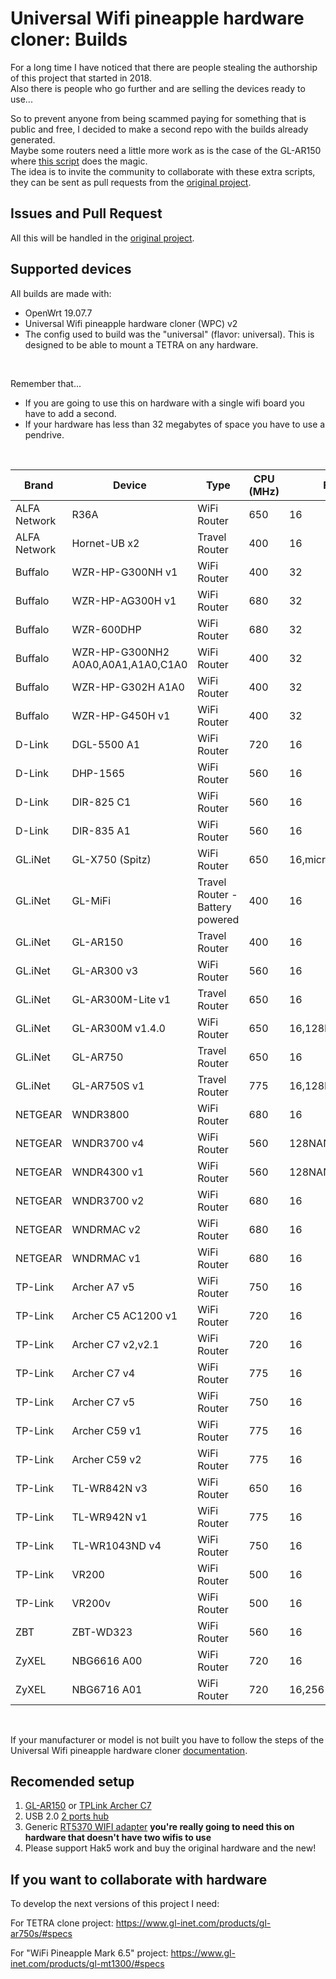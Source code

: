 # Universal Wifi pineapple hardware cloner: Builds

For a long time I have noticed that there are people stealing the authorship of this project that started in 2018.<br>
Also there is people who go further and are selling the devices ready to use...<br>

So to prevent anyone from being scammed paying for something that is public and free, I decided to make a second repo with the builds already generated.<br>
Maybe some routers need a little more work as is the case of the GL-AR150 where [this script](https://github.com/xchwarze/wifi-pineapple-cloner/blob/master/fixs/nano/02-network-ar150-fix) does the magic.<br>
The idea is to invite the community to collaborate with these extra scripts, they can be sent as pull requests from the [original project](https://github.com/xchwarze/wifi-pineapple-cloner).


## Issues and Pull Request

All this will be handled in the [original project](https://github.com/xchwarze/wifi-pineapple-cloner).


## Supported devices

All builds are made with:
* OpenWrt 19.07.7
* Universal Wifi pineapple hardware cloner (WPC) v2 
* The config used to build was the "universal" (flavor: universal). This is designed to be able to mount a TETRA on any hardware.
<br>

Remember that...
* If you are going to use this on hardware with a single wifi board you have to add a second.
* If your hardware has less than 32 megabytes of space you have to use a pendrive.
<br>

Brand | Device | Type | CPU (MHz) | Flash (MB) | RAM (MB) | Download |
-------------|-------------|-----------|-----------|-----------|-----------|-----------|
ALFA Network | R36A  | WiFi Router | 650 | 16 | 64 | [universal](https://github.com/xchwarze/wifi-pineapple-cloner-builds/blob/main/releases/r36a-universal-sysupgrade.bin)
ALFA Network | Hornet-UB x2  | Travel Router | 400 | 16 | 64 | [universal](https://github.com/xchwarze/wifi-pineapple-cloner-builds/blob/main/releases/hornet-ub-x2-universal-sysupgrade.bin)
Buffalo | WZR-HP-G300NH v1 | WiFi Router | 400 | 32 | 64 | [universal](https://github.com/xchwarze/wifi-pineapple-cloner-builds/blob/main/releases/wzr-hp-g300nh-universal-sysupgrade.bin)
Buffalo | WZR-HP-AG300H v1 | WiFi Router | 680 | 32 | 128 | [universal](https://github.com/xchwarze/wifi-pineapple-cloner-builds/blob/main/releases/wzr-hp-ag300h-universal-sysupgrade.bin)
Buffalo | WZR-600DHP  | WiFi Router | 680 | 32 | 128 | [universal](https://github.com/xchwarze/wifi-pineapple-cloner-builds/blob/main/releases/wzr-600dhp-universal-sysupgrade.bin)
Buffalo | WZR-HP-G300NH2 A0A0,A0A1,A1A0,C1A0 | WiFi Router | 400 | 32 | 64 | [universal](https://github.com/xchwarze/wifi-pineapple-cloner-builds/blob/main/releases/wzr-hp-g300nh2-universal-sysupgrade.bin)
Buffalo | WZR-HP-G302H A1A0 | WiFi Router | 400 | 32 | 64 | [universal](https://github.com/xchwarze/wifi-pineapple-cloner-builds/blob/main/releases/buffalo_wzr-hp-g302h-a1a0-universal-sysupgrade.bin)
Buffalo | WZR-HP-G450H v1 | WiFi Router | 400 | 32 | 64 | [universal](https://github.com/xchwarze/wifi-pineapple-cloner-builds/blob/main/releases/wzr-hp-g450h-universal-sysupgrade.bin)
D-Link | DGL-5500 A1 | WiFi Router | 720 | 16 | 128 | [universal](https://github.com/xchwarze/wifi-pineapple-cloner-builds/blob/main/releases/dgl-5500-a1-universal-sysupgrade.bin)
D-Link | DHP-1565  | WiFi Router | 560 | 16 | 128 | [universal](https://github.com/xchwarze/wifi-pineapple-cloner-builds/blob/main/releases/dhp-1565-a1-universal-sysupgrade.bin)
D-Link | DIR-825 C1 | WiFi Router | 560 | 16 | 128 | [universal](https://github.com/xchwarze/wifi-pineapple-cloner-builds/blob/main/releases/dir-825-c1-universal-sysupgrade.bin)
D-Link | DIR-835 A1 | WiFi Router | 560 | 16 | 128 | [universal](https://github.com/xchwarze/wifi-pineapple-cloner-builds/blob/main/releases/dir-835-a1-universal-sysupgrade.bin)
GL.iNet | GL-X750 (Spitz)  | WiFi Router | 650 | 16,microSDXC | 128 | [universal](https://github.com/xchwarze/wifi-pineapple-cloner-builds/blob/main/releases/glinet_gl-x750-universal-sysupgrade.bin)
GL.iNet | GL-MiFi  | Travel Router - Battery powered | 400 | 16 | 64 | [universal](https://github.com/xchwarze/wifi-pineapple-cloner-builds/blob/main/releases/gl-mifi-universal-sysupgrade.bin)
GL.iNet | GL-AR150  | Travel Router | 400 | 16 | 64 | [universal](https://github.com/xchwarze/wifi-pineapple-cloner-builds/blob/main/releases/gl-ar150-universal-sysupgrade.bin)
GL.iNet | GL-AR300 v3 | WiFi Router | 560 | 16 | 128 | [universal](https://github.com/xchwarze/wifi-pineapple-cloner-builds/blob/main/releases/gl-ar300-universal-sysupgrade.bin)
GL.iNet | GL-AR300M-Lite v1 | Travel Router | 650 | 16 | 128 | [universal](https://github.com/xchwarze/wifi-pineapple-cloner-builds/blob/main/releases/glinet_gl-ar300m-lite-universal-sysupgrade.bin)
GL.iNet | GL-AR300M v1.4.0 | WiFi Router | 650 | 16,128NAND | 128 | [universal](https://github.com/xchwarze/wifi-pineapple-cloner-builds/blob/main/releases/gl-ar300m-universal-sysupgrade.bin)
GL.iNet | GL-AR750  | Travel Router | 650 | 16 | 128 | [universal](https://github.com/xchwarze/wifi-pineapple-cloner-builds/blob/main/releases/gl-ar750-universal-sysupgrade.bin)
GL.iNet | GL-AR750S v1 | Travel Router | 775 | 16,128NAND,microSDXC | 128 | [universal](https://github.com/xchwarze/wifi-pineapple-cloner-builds/blob/main/releases/gl-ar750s-universal-sysupgrade.bin)
NETGEAR | WNDR3800  | WiFi Router | 680 | 16 | 128 | [universal](https://github.com/xchwarze/wifi-pineapple-cloner-builds/blob/main/releases/wndr3800-universal-sysupgrade.bin)
NETGEAR | WNDR3700 v4 | WiFi Router | 560 | 128NAND | 128 | [universal](https://github.com/xchwarze/wifi-pineapple-cloner-builds/blob/main/releases/wndr3700v4-universal-sysupgrade.tar)
NETGEAR | WNDR4300 v1 | WiFi Router | 560 | 128NAND | 128 | [universal](https://github.com/xchwarze/wifi-pineapple-cloner-builds/blob/main/releases/wndr4300-universal-sysupgrade.tar)
NETGEAR | WNDR3700 v2 | WiFi Router | 680 | 16 | 64 | [universal](https://github.com/xchwarze/wifi-pineapple-cloner-builds/blob/main/releases/wndr3700v2-universal-sysupgrade.bin)
NETGEAR | WNDRMAC v2 | WiFi Router | 680 | 16 | 128 | [universal](https://github.com/xchwarze/wifi-pineapple-cloner-builds/blob/main/releases/wndrmacv2-universal-sysupgrade.bin)
NETGEAR | WNDRMAC v1 | WiFi Router | 680 | 16 | 64 | [universal](https://github.com/xchwarze/wifi-pineapple-cloner-builds/blob/main/releases/wndrmac-universal-sysupgrade.bin)
TP-Link | Archer A7 v5 | WiFi Router | 750 | 16 | 128 | [universal](https://github.com/xchwarze/wifi-pineapple-cloner-builds/blob/main/releases/tplink_archer-a7-v5-universal-sysupgrade.bin)
TP-Link | Archer C5 AC1200 v1 | WiFi Router | 720 | 16 | 128 | [universal](https://github.com/xchwarze/wifi-pineapple-cloner-builds/blob/main/releases/archer-c5-v1-universal-sysupgrade.bin)
TP-Link | Archer C7 v2,v2.1 | WiFi Router | 720 | 16 | 128 | [universal](https://github.com/xchwarze/wifi-pineapple-cloner-builds/blob/main/releases/archer-c7-v2-universal-sysupgrade.bin)
TP-Link | Archer C7 v4 | WiFi Router | 775 | 16 | 128 | [universal](https://github.com/xchwarze/wifi-pineapple-cloner-builds/blob/main/releases/archer-c7-v4-universal-sysupgrade.bin)
TP-Link | Archer C7 v5 | WiFi Router | 750 | 16 | 128 | [universal](https://github.com/xchwarze/wifi-pineapple-cloner-builds/blob/main/releases/archer-c7-v5-universal-sysupgrade.bin)
TP-Link | Archer C59 v1 | WiFi Router | 775 | 16 | 128 | [universal](https://github.com/xchwarze/wifi-pineapple-cloner-builds/blob/main/releases/archer-c59-v1-universal-sysupgrade.bin)
TP-Link | Archer C59 v2 | WiFi Router | 775 | 16 | 128 | [universal](https://github.com/xchwarze/wifi-pineapple-cloner-builds/blob/main/releases/archer-c59-v2-universal-sysupgrade.bin)
TP-Link | TL-WR842N v3 | WiFi Router | 650 | 16 | 64 | [universal](https://github.com/xchwarze/wifi-pineapple-cloner-builds/blob/main/releases/tl-wr842n-v3-universal-sysupgrade.bin)
TP-Link | TL-WR942N v1 | WiFi Router | 775 | 16 | 128 | [universal](https://github.com/xchwarze/wifi-pineapple-cloner-builds/blob/main/releases/tl-wr942n-v1-universal-sysupgrade.bin)
TP-Link | TL-WR1043ND v4 | WiFi Router | 750 | 16 | 64 | [universal](https://github.com/xchwarze/wifi-pineapple-cloner-builds/blob/main/releases/tl-wr1043nd-v4-universal-sysupgrade.bin)
TP-Link | VR200  | WiFi Router | 500 | 16 | 128 | [universal](https://github.com/xchwarze/wifi-pineapple-cloner-builds/blob/main/releases/tplink_vr200-universal-sysupgrade.bin)
TP-Link | VR200v  | WiFi Router | 500 | 16 | 128 | [universal](https://github.com/xchwarze/wifi-pineapple-cloner-builds/blob/main/releases/tplink_vr200v-universal-sysupgrade.bin)
ZBT | ZBT-WD323  | WiFi Router | 560 | 16 | 128 | [universal](https://github.com/xchwarze/wifi-pineapple-cloner-builds/blob/main/releases/zbtlink_zbt-wd323-universal-sysupgrade.bin)
ZyXEL | NBG6616 A00 | WiFi Router | 720 | 16 | 128 | [universal](https://github.com/xchwarze/wifi-pineapple-cloner-builds/blob/main/releases/NBG6616-universal-sysupgrade.bin)
ZyXEL | NBG6716 A01 | WiFi Router | 720 | 16,256 | 256 | [universal](https://github.com/xchwarze/wifi-pineapple-cloner-builds/blob/main/releases/nbg6716-universal-sysupgrade.tar)
<br>

If your manufacturer or model is not built you have to follow the steps of the Universal Wifi pineapple hardware cloner [documentation](https://github.com/xchwarze/wifi-pineapple-cloner).


## Recomended setup
1. [GL-AR150](https://www.gl-inet.com/products/gl-ar150/) or [TPLink Archer C7](https://www.tp-link.com/en/home-networking/wifi-router/archer-c7/)
2. USB 2.0 [2 ports hub](https://www.ebay.com/itm/144520475350)
2. Generic [RT5370 WIFI adapter](https://www.ebay.com/itm/284904442887) **you're really going to need this on hardware that doesn't have two wifis to use**
3. Please support Hak5 work and buy the original hardware and the new!


## If you want to collaborate with hardware 
To develop the next versions of this project I need:

For TETRA clone project:
https://www.gl-inet.com/products/gl-ar750s/#specs

For "WiFi Pineapple Mark 6.5" project:
https://www.gl-inet.com/products/gl-mt1300/#specs
